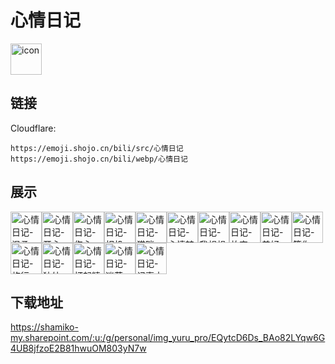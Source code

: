 # 心情日记
<img src="https://emoji.shojo.cn/bili/src/心情日记/icon.png" width="50" height="50" alt="icon">

## 链接
Cloudflare:
```
https://emoji.shojo.cn/bili/src/心情日记
https://emoji.shojo.cn/bili/webp/心情日记
```
## 展示
<img src="https://emoji.shojo.cn/bili/src/心情日记/心情日记-温柔.png" width="50" height="50" alt="心情日记-温柔"><img src="https://emoji.shojo.cn/bili/src/心情日记/心情日记-开心.png" width="50" height="50" alt="心情日记-开心"><img src="https://emoji.shojo.cn/bili/src/心情日记/心情日记-伤心.png" width="50" height="50" alt="心情日记-伤心"><img src="https://emoji.shojo.cn/bili/src/心情日记/心情日记-相机.png" width="50" height="50" alt="心情日记-相机"><img src="https://emoji.shojo.cn/bili/src/心情日记/心情日记-猫咪.png" width="50" height="50" alt="心情日记-猫咪"><img src="https://emoji.shojo.cn/bili/src/心情日记/心情日记-心情转阴.png" width="50" height="50" alt="心情日记-心情转阴"><img src="https://emoji.shojo.cn/bili/src/心情日记/心情日记-我想想.png" width="50" height="50" alt="心情日记-我想想"><img src="https://emoji.shojo.cn/bili/src/心情日记/心情日记-放空.png" width="50" height="50" alt="心情日记-放空"><img src="https://emoji.shojo.cn/bili/src/心情日记/心情日记-美好一天.png" width="50" height="50" alt="心情日记-美好一天"><img src="https://emoji.shojo.cn/bili/src/心情日记/心情日记-等你.png" width="50" height="50" alt="心情日记-等你"><img src="https://emoji.shojo.cn/bili/src/心情日记/心情日记-旅行.png" width="50" height="50" alt="心情日记-旅行"><img src="https://emoji.shojo.cn/bili/src/心情日记/心情日记-独处.png" width="50" height="50" alt="心情日记-独处"><img src="https://emoji.shojo.cn/bili/src/心情日记/心情日记-打起精神.png" width="50" height="50" alt="心情日记-打起精神"><img src="https://emoji.shojo.cn/bili/src/心情日记/心情日记-迷茫.png" width="50" height="50" alt="心情日记-迷茫"><img src="https://emoji.shojo.cn/bili/src/心情日记/心情日记-记事本.png" width="50" height="50" alt="心情日记-记事本">

## 下载地址

https://shamiko-my.sharepoint.com/:u:/g/personal/img_yuru_pro/EQytcD6Ds_BAo82LYqw6G4UB8jfzoE2B81hwuOM803yN7w